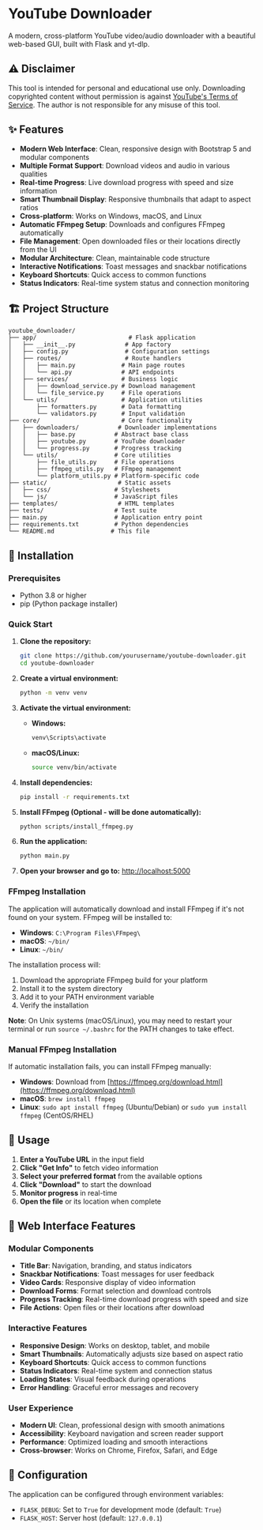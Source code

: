 # YouTube Downloader

A modern, cross-platform YouTube video/audio downloader with a beautiful web-based GUI, built with Flask and yt-dlp.

## ⚠️ Disclaimer

This tool is intended for personal and educational use only.
Downloading copyrighted content without permission is against [YouTube's Terms of Service](https://www.youtube.com/static?template=terms).
The author is not responsible for any misuse of this tool.

## ✨ Features

- **Modern Web Interface**: Clean, responsive design with Bootstrap 5 and modular components
- **Multiple Format Support**: Download videos and audio in various qualities
- **Real-time Progress**: Live download progress with speed and size information
- **Smart Thumbnail Display**: Responsive thumbnails that adapt to aspect ratios
- **Cross-platform**: Works on Windows, macOS, and Linux
- **Automatic FFmpeg Setup**: Downloads and configures FFmpeg automatically
- **File Management**: Open downloaded files or their locations directly from the UI
- **Modular Architecture**: Clean, maintainable code structure
- **Interactive Notifications**: Toast messages and snackbar notifications
- **Keyboard Shortcuts**: Quick access to common functions
- **Status Indicators**: Real-time system status and connection monitoring

## 🏗️ Project Structure

```
youtube_downloader/
├── app/                          # Flask application
│   ├── __init__.py              # App factory
│   ├── config.py                # Configuration settings
│   ├── routes/                  # Route handlers
│   │   ├── main.py             # Main page routes
│   │   └── api.py              # API endpoints
│   ├── services/               # Business logic
│   │   ├── download_service.py # Download management
│   │   └── file_service.py     # File operations
│   └── utils/                  # Application utilities
│       ├── formatters.py       # Data formatting
│       └── validators.py       # Input validation
├── core/                       # Core functionality
│   ├── downloaders/           # Downloader implementations
│   │   ├── base.py           # Abstract base class
│   │   ├── youtube.py        # YouTube downloader
│   │   └── progress.py       # Progress tracking
│   └── utils/                # Core utilities
│       ├── file_utils.py     # File operations
│       ├── ffmpeg_utils.py   # FFmpeg management
│       └── platform_utils.py # Platform-specific code
├── static/                    # Static assets
│   ├── css/                  # Stylesheets
│   └── js/                   # JavaScript files
├── templates/                 # HTML templates
├── tests/                    # Test suite
├── main.py                   # Application entry point
├── requirements.txt          # Python dependencies
└── README.md                # This file
```

## 🚀 Installation

### Prerequisites

- Python 3.8 or higher
- pip (Python package installer)

### Quick Start

1. **Clone the repository:**

   ```bash
   git clone https://github.com/yourusername/youtube-downloader.git
   cd youtube-downloader
   ```

2. **Create a virtual environment:**

   ```bash
   python -m venv venv
   ```

3. **Activate the virtual environment:**

   - **Windows:**
     ```cmd
     venv\Scripts\activate
     ```
   - **macOS/Linux:**
     ```bash
     source venv/bin/activate
     ```

4. **Install dependencies:**

   ```bash
   pip install -r requirements.txt
   ```

5. **Install FFmpeg (Optional - will be done automatically):**

   ```bash
   python scripts/install_ffmpeg.py
   ```

6. **Run the application:**

   ```bash
   python main.py
   ```

7. **Open your browser and go to:** [http://localhost:5000](http://localhost:5000)

### FFmpeg Installation

The application will automatically download and install FFmpeg if it's not found on your system. FFmpeg will be installed to:

- **Windows**: `C:\Program Files\FFmpeg\`
- **macOS**: `~/bin/`
- **Linux**: `~/bin/`

The installation process will:

1. Download the appropriate FFmpeg build for your platform
2. Install it to the system directory
3. Add it to your PATH environment variable
4. Verify the installation

**Note**: On Unix systems (macOS/Linux), you may need to restart your terminal or run `source ~/.bashrc` for the PATH changes to take effect.

### Manual FFmpeg Installation

If automatic installation fails, you can install FFmpeg manually:

- **Windows**: Download from [https://ffmpeg.org/download.html](https://ffmpeg.org/download.html)
- **macOS**: `brew install ffmpeg`
- **Linux**: `sudo apt install ffmpeg` (Ubuntu/Debian) or `sudo yum install ffmpeg` (CentOS/RHEL)

## 📖 Usage

1. **Enter a YouTube URL** in the input field
2. **Click "Get Info"** to fetch video information
3. **Select your preferred format** from the available options
4. **Click "Download"** to start the download
5. **Monitor progress** in real-time
6. **Open the file** or its location when complete

## 🎨 Web Interface Features

### **Modular Components**

- **Title Bar**: Navigation, branding, and status indicators
- **Snackbar Notifications**: Toast messages for user feedback
- **Video Cards**: Responsive display of video information
- **Download Forms**: Format selection and download controls
- **Progress Tracking**: Real-time download progress with speed and size
- **File Actions**: Open files or their locations after download

### **Interactive Features**

- **Responsive Design**: Works on desktop, tablet, and mobile
- **Smart Thumbnails**: Automatically adjusts size based on aspect ratio
- **Keyboard Shortcuts**: Quick access to common functions
- **Status Indicators**: Real-time system and connection status
- **Loading States**: Visual feedback during operations
- **Error Handling**: Graceful error messages and recovery

### **User Experience**

- **Modern UI**: Clean, professional design with smooth animations
- **Accessibility**: Keyboard navigation and screen reader support
- **Performance**: Optimized loading and smooth interactions
- **Cross-browser**: Works on Chrome, Firefox, Safari, and Edge

## 🔧 Configuration

The application can be configured through environment variables:

- `FLASK_DEBUG`: Set to `True` for development mode (default: `True`)
- `FLASK_HOST`: Server host (default: `127.0.0.1`)
